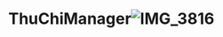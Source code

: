 # ThuChiManager![IMG_3816](https://github.com/user-attachments/assets/6a30e252-ef65-4101-afb2-324f06626f96)
